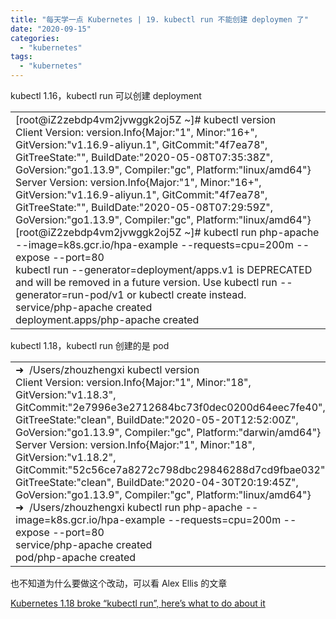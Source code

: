 ```yaml
---
title: "每天学一点 Kubernetes | 19. kubectl run 不能创建 deploymen 了"
date: "2020-09-15"
categories: 
  - "kubernetes"
tags: 
  - "kubernetes"
---
```


kubectl 1.16，kubectl run 可以创建 deployment  

<table class=""><tbody><tr><td>[root@iZ2zebdp4vm2jvwggk2oj5Z ~]# kubectl version<br>Client Version: version.Info{Major:"1", Minor:"16+", GitVersion:"v1.16.9-aliyun.1", GitCommit:"4f7ea78", GitTreeState:"", BuildDate:"2020-05-08T07:35:38Z", GoVersion:"go1.13.9", Compiler:"gc", Platform:"linux/amd64"}<br>Server Version: version.Info{Major:"1", Minor:"16+", GitVersion:"v1.16.9-aliyun.1", GitCommit:"4f7ea78", GitTreeState:"", BuildDate:"2020-05-08T07:29:59Z", GoVersion:"go1.13.9", Compiler:"gc", Platform:"linux/amd64"}<br>[root@iZ2zebdp4vm2jvwggk2oj5Z ~]# kubectl run php-apache --image=k8s.gcr.io/hpa-example --requests=cpu=200m --expose --port=80<br>kubectl run --generator=deployment/apps.v1 is DEPRECATED and will be removed in a future version. Use kubectl run --generator=run-pod/v1 or kubectl create instead.<br>service/php-apache created<br>deployment.apps/php-apache created</td></tr></tbody></table>

kubectl 1.18，kubectl run 创建的是 pod

<table class=""><tbody><tr><td>➜&nbsp; /Users/zhouzhengxi kubectl version<br>Client Version: version.Info{Major:"1", Minor:"18", GitVersion:"v1.18.3", GitCommit:"2e7996e3e2712684bc73f0dec0200d64eec7fe40", GitTreeState:"clean", BuildDate:"2020-05-20T12:52:00Z", GoVersion:"go1.13.9", Compiler:"gc", Platform:"darwin/amd64"}<br>Server Version: version.Info{Major:"1", Minor:"18", GitVersion:"v1.18.2", GitCommit:"52c56ce7a8272c798dbc29846288d7cd9fbae032", GitTreeState:"clean", BuildDate:"2020-04-30T20:19:45Z", GoVersion:"go1.13.9", Compiler:"gc", Platform:"linux/amd64"}<br>➜&nbsp; /Users/zhouzhengxi kubectl run php-apache --image=k8s.gcr.io/hpa-example --requests=cpu=200m --expose --port=80<br>service/php-apache created<br>pod/php-apache created</td></tr></tbody></table>

也不知道为什么要做这个改动，可以看 Alex Ellis 的文章

[Kubernetes 1.18 broke “kubectl run”, here’s what to do about it](https://medium.com/@alexellisuk/kubernetes-1-18-broke-kubectl-run-heres-what-to-do-about-it-2a88e5fb389a)
